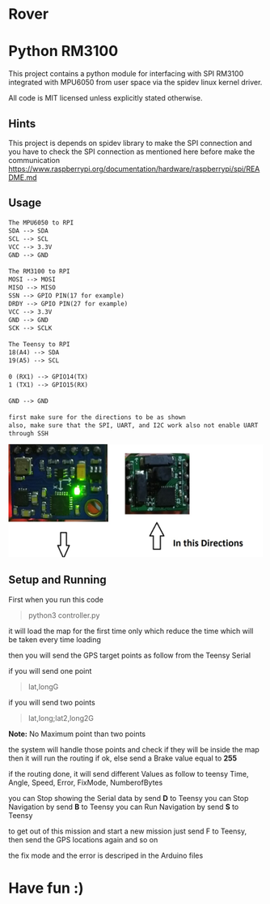 # Rover
Python RM3100
=============

This project contains a python module for interfacing with SPI RM3100 integrated with MPU6050 from user space via the spidev linux kernel driver.

All code is MIT licensed unless explicitly stated otherwise.


Hints
-----
This project is depends on spidev library to make the SPI connection and 
you have to check the SPI connection as mentioned here before make the communication
https://www.raspberrypi.org/documentation/hardware/raspberrypi/spi/README.md

Usage
-----


```Connection
The MPU6050 to RPI
SDA --> SDA
SCL --> SCL
VCC --> 3.3V
GND --> GND

The RM3100 to RPI
MOSI --> MOSI
MISO --> MISO
SSN --> GPIO PIN(17 for example)
DRDY --> GPIO PIN(27 for example)
VCC --> 3.3V
GND --> GND
SCK --> SCLK

The Teensy to RPI
18(A4) --> SDA
19(A5) --> SCL

0 (RX1) --> GPIO14(TX) 
1 (TX1) --> GPIO15(RX)

GND --> GND

first make sure for the directions to be as shown
also, make sure that the SPI, UART, and I2C work also not enable UART through SSH

```

![alt text](https://raw.githubusercontent.com/Ahmed-Dakrory/RM3100_With_MPU6050/master/Directions.jpg)


## Setup and Running

First when you run this code
> python3 controller.py
 
it will load the map for the first time only which reduce the time which will be taken every time loading

then you will send the GPS target points as follow from the Teensy Serial

if you will send one point 
> lat,longG

if you will send two points
> lat,long;lat2,long2G


**Note:** No Maximum point than two points


the system will handle those points and check if they will be inside the map then it will run the routing if ok, else send a Brake value equal to **255**

if the routing done, it will send different Values as follow to teensy
Time, Angle, Speed, Error, FixMode, NumberofBytes

you can Stop showing the Serial data by send **D** to Teensy
you can Stop Navigation by send **B** to Teensy
you can Run Navigation by send **S** to Teensy 

to get out of this mission and start a new mission just send F to Teensy, then send the GPS locations again and so on


the fix mode and the error is descriped in the Arduino files


# Have fun :)

